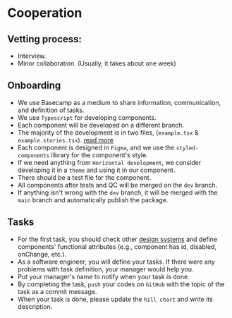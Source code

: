 # Cooperation

## Vetting process:
- Interview.
- Minor collaboration. (Usually, it takes about one week)

## Onboarding
- We use Basecamp as a medium to share information, communication, and definition of tasks.
- We use `Typescript` for developing components. 
- Each component will be developed on a different branch.
- The majority of the development is in two files, (`example.tsx` & `example.stories.tsx`). [read more](https://storybook.js.org/docs/react/writing-stories/introduction)
- Each component is designed in `Figma`, and we use the `styled-components` library for the component's style.
- If we need anything from `Horizontal development`, we consider developing it in a `theme` and using it in our component.
- There should be a test file for the component.
- All components after tests and QC will be merged on the `dev` branch.
- If anything isn't wrong with the `dev` branch, it will be merged with the `main` branch and automatically publish the package. 

## Tasks
- For the first task, you should check other [design systems](https://github.com/alexpate/awesome-design-systems) and define components' functional attributes (e.g., component has id, disabled, onChange, etc.).
- As a software engineer, you will define your tasks. If there were any problems with task definition, your manager would help you.
- Put your manager's name to notify when your task is done.
- By completing the task, `push` your codes on `GitHub` with the topic of the task as a commit message.
- When your task is done, please update the `hill chart` and write its description.

